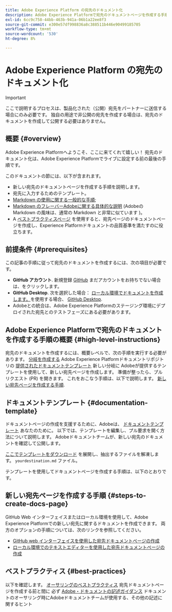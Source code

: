 ```yaml
---
title: Adobe Experience Platform の宛先のドキュメント化
description: Adobe Experience Platformで宛先のドキュメントページを作成する手順を説明します。
exl-id: 6cc9c758-44bb-463b-941a-06b1a22ee8f3
source-git-commit: e300e57df998836a8c388511b446e90499185705
workflow-type: tm+mt
source-wordcount: '530'
ht-degree: 8%

---
```


# Adobe Experience Platform の宛先のドキュメント化

>[!IMPORTANT]
>
>ここで説明するプロセスは、製品化された（公開）宛先をパートナーに送信する場合にのみ必要です。 独自の用途で非公開の宛先を作成する場合は、宛先のドキュメントを作成して公開する必要はありません。

## 概要 {#overview}

Adobe Experience Platformへようこそ、ここに来てくれて嬉しい！
宛先のドキュメント化は、Adobe Experience Platformでライブに設定する前の最後の手順です。

このドキュメントの節には、以下が含まれます。

* 新しい宛先のドキュメントページを作成する手順を説明します。
* 宛先に入力するためのテンプレート。
* [Markdown の使用に関する一般的な手順](https://experienceleague.adobe.com/docs/contributor/contributor-guide/writing-essentials/markdown.html);
* [Markdown のフレーバーAdobeに関する具体的な説明](https://experienceleague.adobe.com/docs/contributor/contributor-guide/writing-essentials/markdown.html#custom-markdown-extensions) (Adobeの Markdown の風味は、通常の Markdown と非常に似ています )。
* A [ベストプラクティスページ](./authoring-best-practices.md) を使用すると、宛先ページのドキュメントページを作成し、Experience Platformドキュメントの品質基準を満たすのに役立ちます。

## 前提条件 {#prerequisites}

この記事の手順に従って宛先のドキュメントを作成するには、次の項目が必要です。

* **GitHub アカウント**. 新規登録 [GitHub](https://github.com/) まだアカウントをお持ちでない場合は、をクリックします。
* **GitHub Desktop**. 次を選択した場合： [ローカル環境でドキュメントを作成します。](./work-in-local-environment.md)を使用する場合、 [GitHub Desktop](https://desktop.github.com/).
* Adobeとの統合は、Adobe Experience Platformのステージング環境にデプロイされた宛先とのテストフェーズにある必要があります。

## Adobe Experience Platformで宛先のドキュメントを作成する手順の概要 {#high-level-instructions}

宛先のドキュメントを作成するには、概要レベルで、次の手順を実行する必要があります。 [分岐を作成する](https://experienceleague.adobe.com/docs/contributor/contributor-guide/setup/local-repo.html#fork-the-repository) Adobe Experience Platformドキュメントリポジトリの [提供されたドキュメントテンプレート](./self-service-template.md) 新しい分岐に Adobeが提供するテンプレートを使用して、新しい宛先ページを作成します。 準備が整ったら、プルリクエスト (PR) を開きます。 これをおこなう手順は、以下で説明します。 [新しい宛先ページを作成する手順](./documentation-instructions.md#steps-to-create-docs-page).

<!--

* In the table of contents (TOC.md) `/help/rtcdp/TOC.md`, add a link to your new destination page. Place it within the category where your destination resides in the Adobe Experience Platform user interface (for example: mobile, social, advertising). 
* In the overview page for the respective category, add a link to your new destination page. For example, for cloud storage destinations, you would add a link to [this page](https://docs.adobe.com/content/help/en/experience-platform/rtcdp/destinations/destinations-cat/cloud-storage/cloud-storage-destinations.html). 

-->

## ドキュメントテンプレート {#documentation-template}

ドキュメントページの作成を支援するために、Adobeは、 [ドキュメントテンプレート](./self-service-template.md) あなたのために。 以下では、テンプレートを編集し、プル要求を開く方法について説明します。 Adobeドキュメントチームが、新しい宛先のドキュメントを確認して公開します。

[ここでテンプレートをダウンロード](../assets/docs-framework/yourdestination-template.zip) を展開し、抽出するファイルを解凍します。 `yourdestination.md` ファイル。

テンプレートを使用してドキュメントページを作成する手順は、以下のとおりです。

## 新しい宛先ページを作成する手順 {#steps-to-create-docs-page}

GitHub Web インターフェイスまたはローカル環境を使用して、Adobe Experience Platformでの新しい宛先に関するドキュメントを作成できます。 両方のオプションの手順については、次のリンクを参照してください。

* [GitHub web インターフェイスを使用した宛先ドキュメントページの作成](./use-github-interface-to-create-documentation.md)
* [ローカル環境でのテキストエディターを使用した宛先ドキュメントページの作成](./work-in-local-environment.md)

## ベストプラクティス {#best-practices}

以下を確認します。 [オーサリングのベストプラクティス](/help/destinations/destination-sdk/docs-framework/authoring-best-practices.md) 宛先ドキュメントページを作成する前と間に 必ず [Adobe・ドキュメントの記述ガイダンス](https://experienceleague.adobe.com/docs/contributor/contributor-guide/writing-essentials/general-writing-guidance.html) ドキュメントのオーサリング時にAdobeドキュメントチームが使用する、その他の記述に関するヒント